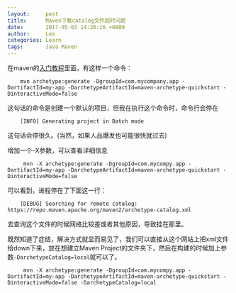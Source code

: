```yaml
---
layout:     post
title:      Maven下载catalog文件超时问题
date:      	2017-05-03 14:26:16 +0800
author:     Leo
categories: Learn
tags:       Java Maven
---
```

在maven的[入门教程](https://maven.apache.org/guides/getting-started/maven-in-five-minutes.html)里面，有这样一个命令：

		mvn archetype:generate -DgroupId=com.mycompany.app -DartifactId=my-app -DarchetypeArtifactId=maven-archetype-quickstart -DinteractiveMode=false
		
这句话的命令是创建一个默认的项目，但我在执行这个命令时，命令行会停在

		[INFO] Generating project in Batch mode
		
这句话会停很久。(当然，如果人品爆发也可能很快就过去)

增加一个-X参数，可以查看详细信息

		 mvn -X archetype:generate -DgroupId=com.mycompy.app -DartifactId=my-app -DarchetypeArtifactId=maven-archetype-quickstart -DinteractiveMode=false
		
可以看到，进程停在了下面这一行：

		[DEBUG] Searching for remote catalog: https://repo.maven.apache.org/maven2/archetype-catalog.xml

去查询这个文件的时候网络比较差或者其他原因，导致挂在那里。

既然知道了症结，解决方式就显而易见了，我们可以直接从这个网站上把xml文件给down下来，放在想建立Maven Project的文件夹下，然后在构建的时候加上参数`-DarchetypeCatalog=local`就可以了。

		 mvn -X archetype:generate -DgroupId=com.mycompy.app -DartifactId=my-app -DarchetypeArtifactId=maven-archetype-quickstart -DinteractiveMode=false -DarchetypeCatalog=local

		

